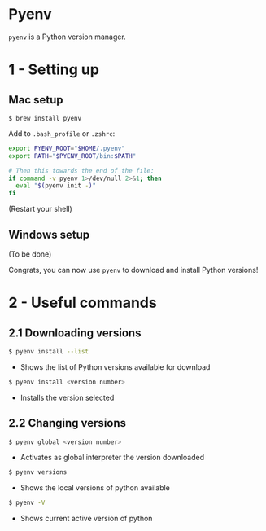 # Pyenv

`pyenv` is a Python version manager.

# 1 - Setting up

## Mac setup
```
$ brew install pyenv
```

Add to `.bash_profile` or `.zshrc`:
```sh
export PYENV_ROOT="$HOME/.pyenv"
export PATH="$PYENV_ROOT/bin:$PATH"

# Then this towards the end of the file:
if command -v pyenv 1>/dev/null 2>&1; then
  eval "$(pyenv init -)"
fi
```
(Restart your shell)

## Windows setup

(To be done)

Congrats, you can now use `pyenv` to download and install Python versions!

# 2 - Useful commands
## 2.1 Downloading versions
```sh
$ pyenv install --list
```
- Shows the list of Python versions available for download

```sh
$ pyenv install <version number>
```
- Installs the version selected

## 2.2 Changing versions
```sh
$ pyenv global <version number>
```
- Activates as global interpreter the version downloaded

```sh
$ pyenv versions
```
- Shows the local versions of python available

```sh
$ pyenv -V
```
- Shows current active version of python
